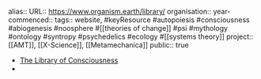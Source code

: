 alias::
URL:: https://www.organism.earth/library/
organisation::
year-commenced::
tags:: website, #keyResource #autopoiesis #consciousness #abiogenesis #noosphere #[[theories of change]] #psi #mythology #ontology #syntropy #psychedelics #ecology #[[systems theory]]
project:: [[AMT]], [[X-Science]], [[Metamechanica]] 
public:: true

- [The Library of Consciousness](https://www.organism.earth/library/)
-